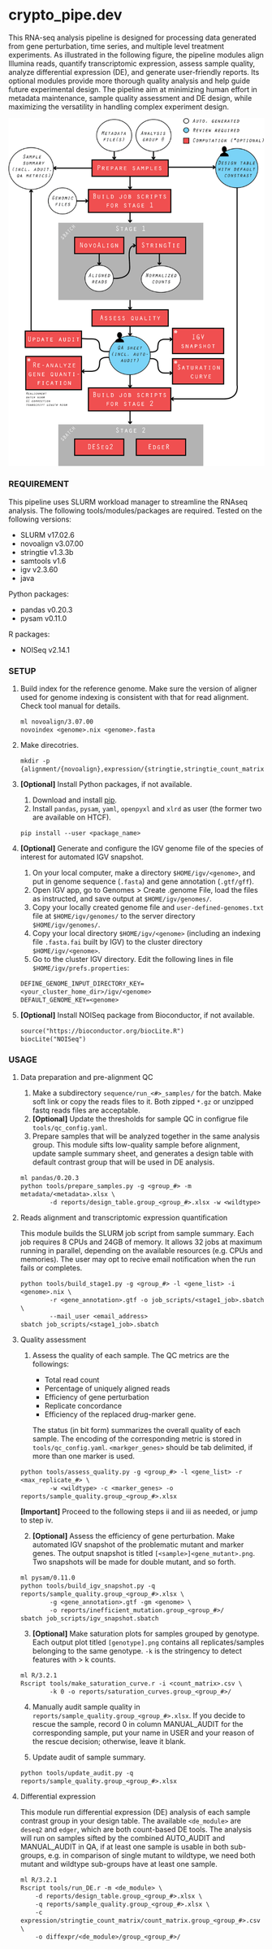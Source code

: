 # crypto_pipe.dev

This RNA-seq analysis pipeline is designed for processing data generated from gene perturbation, time series, and multiple level treatment experiments. As illustrated in the following figure, the pipeline modules align Illumina reads, quantify transcriptomic expression, assess sample quality, analyze differential expression (DE), and generate user-friendly reports. Its optional modules provide more thorough quality analysis and help guide future experimental design. The pipeline aim at minimizing human effort in metadata maintenance, sample quality assessment and DE design, while maximizing the versatility in handling complex experiment design. 

![pipeline](pipeline_illustration.png)

### REQUIREMENT

This pipeline uses SLURM workload manager to streamline the RNAseq analysis. The following tools/modules/packages are required. Tested on the following versions:
	
* SLURM v17.02.6
* novoalign v3.07.00
* stringtie v1.3.3b  
* samtools v1.6
* igv v2.3.60
* java

Python packages:

* pandas v0.20.3
* pysam v0.11.0

R packages:

* NOISeq v2.14.1

### SETUP
	
1. Build index for the reference genome. Make sure the version of aligner used for genome indexing is consistent with that for read alignment. Check tool manual for details.
	
	```
	ml novoalign/3.07.00
	novoindex <genome>.nix <genome>.fasta 
	```

2. Make direcotries. 

	```
	mkdir -p {alignment/{novoalign},expression/{stringtie,stringtie_count_matrix},diffexpr/{deseq2,edger},job_scripts/{lookup_files},log,reports,sequence}
	```

3. **[Optional]** Install Python packages, if not available.
	1. Download and install [pip](https://pip.pypa.io/en/stable/installing/#installing-with-get-pip-py).
	2. Install `pandas`, `pysam`, `yaml`, `openpyxl` and `xlrd` as user (the former two are available on HTCF).

	```
	pip install --user <package_name>
	```


4. **[Optional]** Generate and configure the IGV genome file of the species of interest for automated IGV snapshot. 
	1. On your local computer, make a directory `$HOME/igv/<genome>`, and put in genome sequence (`.fasta`) and gene annotation (`.gtf/gff`).
	2. Open IGV app, go to Genomes > Create .genome File, load the files as instructed, and save output at `$HOME/igv/genomes/`.
	3. Copy your locally created genome file and `user-defined-genomes.txt` file at `$HOME/igv/genomes/` to the server directory `$HOME/igv/genomes/`. 
	4. Copy your local directory `$HOME/igv/<genome>` (including an indexing file `.fasta.fai` built by IGV) to the cluster directory `$HOME/igv/<genome>`.
	5. Go to the cluster IGV directory. Edit the following lines in file `$HOME/igv/prefs.properties`:

	```
	DEFINE_GENOME_INPUT_DIRECTORY_KEY=<your_cluster_home_dir>/igv/<genome>
	DEFAULT_GENOME_KEY=<genome>
	```

5. **[Optional]** Install NOISeq package from Bioconductor, if not available.

	```
	source("https://bioconductor.org/biocLite.R")
	biocLite("NOISeq")
	```

### USAGE

1. Data preparation and pre-alignment QC
	
	1. Make a subdirectory `sequence/run_<#>_samples/` for the batch. Make soft link or copy the reads files to it. Both zipped `*.gz` or unzipped fastq reads files are acceptable.
	2. **[Optional]** Update the thresholds for sample QC in configrue file `tools/qc_config.yaml`.
	3. Prepare samples that will be analyzed together in the same analysis group. This module sifts low-quality sample before alignment, update sample summary sheet, and generates a design table with default contrast group that will be used in DE analysis.

	```
	ml pandas/0.20.3
	python tools/prepare_samples.py -g <group_#> -m metadata/<metadata>.xlsx \
			-d reports/design_table.group_<group_#>.xlsx -w <wildtype> 
	```

2. Reads alignment and transcriptomic expression quantification
	
	This module builds the SLURM job script from sample summary. Each job requires 8 CPUs and 24GB of memory. It allows 32 jobs at maximum running in parallel, depending on the available resources (e.g. CPUs and memories). The user may opt to recive email notification when the run fails or completes.
	
	```
	python tools/build_stage1.py -g <group_#> -l <gene_list> -i <genome>.nix \
			-r <gene_annotation>.gtf -o job_scripts/<stage1_job>.sbatch \
			--mail_user <email_address>
	sbatch job_scripts/<stage1_job>.sbatch
	```

3. Quality assessment

	1. Assess the quality of each sample. The QC metrics are the followings:
		* Total read count
		* Percentage of uniquely aligned reads
		* Efficiency of gene perturbation
		* Replicate concordance
		* Efficiency of the replaced drug-marker gene. 

		The status (in bit form) summarizes the overall quality of each sample. The encoding of the corresponding metric is stored in `tools/qc_config.yaml`. `<markger_genes>` should be tab delimited, if more than one marker is used.
	
	```
	python tools/assess_quality.py -g <group_#> -l <gene_list> -r <max_replicate_#> \
			-w <wildtype> -c <marker_genes> -o reports/sample_quality.group_<group_#>.xlsx
	```

	**[Important]** Proceed to the following steps ii and iii as needed, or jump to step iv.

	2. **[Optional]** Assess the efficiency of gene perturbation. Make automated IGV snapshot of the problematic mutant and marker genes. The output snapshot is titled `[<sample>]<gene_mutant>.png`. Two snapshots will be made for double mutant, and so forth.

	```
	ml pysam/0.11.0
	python tools/build_igv_snapshot.py -q reports/sample_quality.group_<group_#>.xlsx \
			-g <gene_annotation>.gtf -gm <genome> \
			-o reports/inefficient_mutation.group_<group_#>/
	sbatch job_scripts/igv_snapshot.sbatch
	```

	3. **[Optional]** Make saturation plots for samples grouped by genotype. Each output plot titled `[genotype].png` contains all replicates/samples belonging to the same genotype. `-k` is the stringency to detect features with > k counts.

	```
	ml R/3.2.1
	Rscript tools/make_saturation_curve.r -i <count_matrix>.csv \
			-k 0 -o reports/saturation_curves.group_<group_#>/
	```

	4. Manually audit sample quality in `reports/sample_quality.group_<group_#>.xlsx`. If you decide to rescue the sample, record 0 in column MANUAL_AUDIT for the corresponding sample, put your name in USER and your reason of the rescue decision; otherwise, leave it blank.

	5. Update audit of sample summary.

	```
	python tools/update_audit.py -q reports/sample_quality.group_<group_#>.xlsx
	```

4. Differential expression  

	This module run differential expression (DE) analysis of each sample contrast group in your design table. The available `<de_module>` are `deseq2` and `edger`, which are both count-based DE tools. The analysis will run on samples sifted by the combined AUTO_AUDIT and MANUAL_AUDIT in QA, if at least one sample is usable in both sub-groups, e.g. in comparison of single mutant to wildtype, we need both mutant and wildtype sub-groups have at least one sample.

	```
	ml R/3.2.1
	Rscript tools/run_DE.r -m <de_module> \ 
		-d reports/design_table.group_<group_#>.xlsx \
		-q reports/sample_quality.group_<group_#>.xlsx \
		-c expression/stringtie_count_matrix/count_matrix.group_<group_#>.csv \
		-o diffexpr/<de_module>/group_<group_#>/
	```

